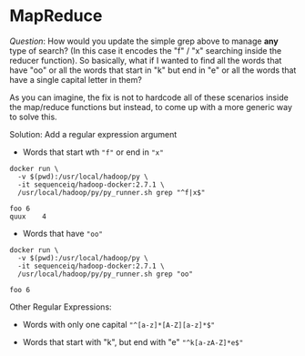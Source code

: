 # MapReduce

*Question*: How would you update the simple grep above to manage __any__ type of search? (In this case it encodes the "f" / "x" searching inside the reducer function). So basically, what if I wanted to find all the words that have "oo" or all the words that start in "k" but end in "e" or all the words that have a single capital letter in them?

As you can imagine, the fix is not to hardcode all of these scenarios inside the map/reduce functions but instead, to come up with a more generic way to solve this.

Solution:
Add a regular expression argument

- Words that start wth `"f"` or end in `"x"`

```
docker run \
  -v $(pwd):/usr/local/hadoop/py \
  -it sequenceiq/hadoop-docker:2.7.1 \
  /usr/local/hadoop/py/py_runner.sh grep "^f|x$"
```

```
foo	6
quux	4
```

- Words that have `"oo"`

```
docker run \
  -v $(pwd):/usr/local/hadoop/py \
  -it sequenceiq/hadoop-docker:2.7.1 \
  /usr/local/hadoop/py/py_runner.sh grep "oo"
```

```
foo	6
```

Other Regular Expressions:

- Words with only one capital
`"^[a-z]*[A-Z][a-z]*$"`

- Words that start with "k", but end with "e"
`"^k[a-zA-Z]*e$"`


